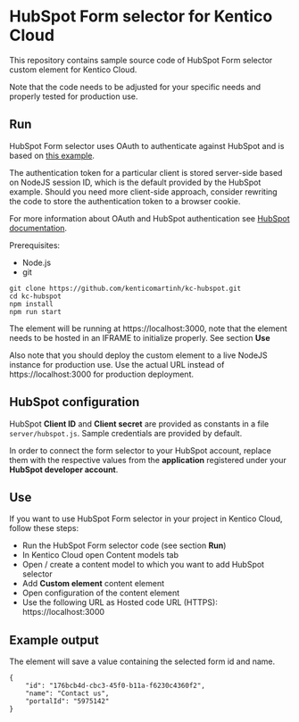 # HubSpot Form selector for Kentico Cloud

This repository contains sample source code of HubSpot Form selector custom element for Kentico Cloud.

Note that the code needs to be adjusted for your specific needs and properly tested for production use.

## Run

HubSpot Form selector uses OAuth to authenticate against HubSpot and is based on [this example](https://github.com/HubSpot/oauth-quickstart-nodejs).

The authentication token for a particular client is stored server-side based on NodeJS session ID, which is the default provided by the HubSpot example. Should you need more client-side approach, consider rewriting the code to store the authentication token to a browser cookie.  

For more information about OAuth and HubSpot authentication see [HubSpot documentation](https://developers.hubspot.com/docs/methods/oauth2/oauth2-overview).

Prerequisites:
* Node.js
* git

```
git clone https://github.com/kenticomartinh/kc-hubspot.git
cd kc-hubspot
npm install
npm run start
```

The element will be running at https://localhost:3000, note that the element needs to be hosted in an IFRAME to initialize properly. See section **Use** 

Also note that you should deploy the custom element to a live NodeJS instance for production use. Use the actual URL instead of https://localhost:3000 for production deployment.

## HubSpot configuration

HubSpot **Client ID** and **Client secret** are provided as constants in a file `server/hubspot.js`. Sample credentials are provided by default.

In order to connect the form selector to your HubSpot account, replace them with the respective values from the **application** registered under your **HubSpot developer account**.  

## Use

If you want to use HubSpot Form selector in your project in Kentico Cloud, follow these steps:

* Run the HubSpot Form selector code (see section **Run**)
* In Kentico Cloud open Content models tab
* Open / create a content model to which you want to add HubSpot selector
* Add **Custom element** content element
* Open configuration of the content element
* Use the following URL as Hosted code URL (HTTPS): https://localhost:3000

## Example output

The element will save a value containing the selected form id and name. 

```
{
    "id": "176bcb4d-cbc3-45f0-b11a-f6230c4360f2",
    "name": "Contact us",
    "portalId": "5975142"
}
```
